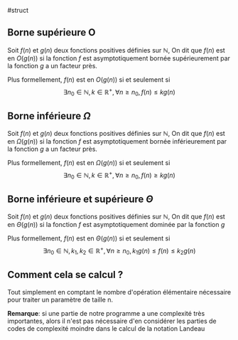 #struct
## Borne supérieure O
Soit $f(n)$ et $g(n)$ deux fonctions positives définies sur $\mathbb{N}$, On dit que $f(n)$ est en $O(g(n))$ si la fonction $f$ est asymptotiquement bornée supérieurement par la fonction $g$ a un facteur près.

Plus formellement, $f(n)$ est en $O(g(n))$ si et seulement si
$$  \exists n_0 \in \mathbb{N}, k \in \mathbb{R}^+,\forall n \geq n_0, f(n) \leq k g(n)$$

## Borne inférieure $\Omega$
Soit $f(n)$ et $g(n)$ deux fonctions positives définies sur $\mathbb{N}$, On dit que $f(n)$ est en $\Omega(g(n))$ si la fonction $f$ est asymptotiquement bornée inférieurement par la fonction $g$ a un facteur près.

Plus formellement, $f(n)$ est en $\Omega(g(n))$ si et seulement si
$$  \exists n_0 \in \mathbb{N}, k \in \mathbb{R}^+,\forall n \geq n_0, f(n) \geq k g(n)$$

## Borne inférieure et supérieure $\Theta$
Soit $f(n)$ et $g(n)$ deux fonctions positives définies sur $\mathbb{N}$, On dit que $f(n)$ est en $\Theta(g(n))$ si la fonction $f$ est asymptotiquement dominée par la fonction $g$ 

Plus formellement, $f(n)$ est en $\Theta(g(n))$ si et seulement si
$$  \exists n_0 \in \mathbb{N}, k_1, k_2 \in \mathbb{R}^+,\forall n \geq n_0, k_1g(n)\leq f(n) \leq k_2g(n)$$

## Comment cela se calcul ?

Tout simplement en comptant le nombre d'opération élémentaire nécessaire pour traiter un paramètre de taille n.

**Remarque**: si une partie de notre programme a une complexité très importantes, alors il n'est pas nécessaire d'en considérer les parties de codes de complexité moindre dans le calcul de la notation Landeau